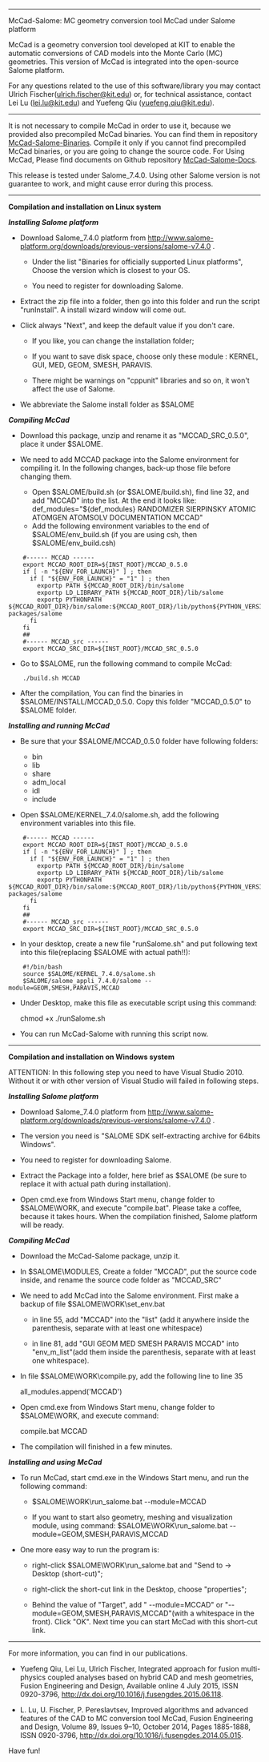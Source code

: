 **************************************************************************************
McCad-Salome: MC geometry conversion tool McCad under Salome platform

McCad is a geometry conversion tool developed at KIT to enable the automatic conversions of CAD models into the Monte Carlo (MC) geometries. This version of McCad is integrated into the open-source Salome platform. 

For any questions related to the use of this software/library you may contact Ulrich Fischer(ulrich.fischer@kit.edu) or, for technical assistance, contact Lei Lu (lei.lu@kit.edu) and Yuefeng Qiu (yuefeng.qiu@kit.edu).
**************************************************************************************


It is not necessary to compile McCad in order to use it, because we provided also precompiled McCad binaries. You can find them in  repository [McCad-Salome-Binaries](https://github.com/inr-kit/McCad-Salome-Binaries). Compile it only if you cannot find precompiled McCad binaries, or you are going to change the source code. For Using McCad, Please find documents on Github repository [McCad-Salome-Docs](https://github.com/inr-kit/McCad-Salome-Docs).

This release is tested under Salome_7.4.0. Using other Salome version is not guarantee to work, and might cause error during this process. 

**************************************************************************************
********Compilation and installation on Linux system********


***Installing Salome platform***
* Download Salome_7.4.0 platform from http://www.salome-platform.org/downloads/previous-versions/salome-v7.4.0 . 

  * Under the list "Binaries for officially supported Linux platforms", Choose the version which is closest to your OS. 

  * You need to register for downloading Salome. 

* Extract the zip file into a folder, then go into this folder and run the script "runInstall". A install wizard window will come out. 

* Click always "Next", and keep the default value if you don't care.

  *  If you like, you can change the installation folder;

  * If you want to save disk space, choose only these module : KERNEL, GUI, MED, GEOM, SMESH, PARAVIS.

  * There might be warnings on "cppunit" libraries and so on, it won't affect the use of Salome. 

* We abbreviate the Salome install folder as $SALOME


***Compiling McCad***

* Download this package, unzip and rename it as "MCCAD_SRC_0.5.0", place it under $SALOME.

* We need to add MCCAD package into the Salome environment for compiling it. In the following changes, back-up those file before changing them. 
	
  * Open $SALOME/build.sh (or $SALOME/build.sh), find line 32, and add "MCCAD" into the list. At the end it looks like: def_modules="${def_modules} RANDOMIZER SIERPINSKY ATOMIC ATOMGEN ATOMSOLV DOCUMENTATION MCCAD" 
  * Add the following environment variables to the end of $SALOME/env_build.sh (if you are using csh, then  $SALOME/env_build.csh)
```	
	#------ MCCAD ------
	export MCCAD_ROOT_DIR=${INST_ROOT}/MCCAD_0.5.0
	if [ -n "${ENV_FOR_LAUNCH}" ] ; then
	  if [ "${ENV_FOR_LAUNCH}" = "1" ] ; then
		exportp PATH ${MCCAD_ROOT_DIR}/bin/salome
		exportp LD_LIBRARY_PATH ${MCCAD_ROOT_DIR}/lib/salome
		exportp PYTHONPATH ${MCCAD_ROOT_DIR}/bin/salome:${MCCAD_ROOT_DIR}/lib/python${PYTHON_VERSION}/site-packages/salome
	  fi
	fi
	##
	#------ MCCAD_src ------
	export MCCAD_SRC_DIR=${INST_ROOT}/MCCAD_SRC_0.5.0
```
* Go to $SALOME, run the following command to compile McCad:
```
	./build.sh MCCAD
```	
* After the compilation, You can find the binaries in $SALOME/INSTALL/MCCAD_0.5.0. Copy this folder "MCCAD_0.5.0" to $SALOME folder. 


***Installing and running McCad***

* Be sure that your $SALOME/MCCAD_0.5.0 folder have following folders:

  *  bin
  *  lib
  *  share
  *  adm_local
  *  idl
  *  include

* Open $SALOME/KERNEL_7.4.0/salome.sh, add the following environment variables into this file.
```
	#------ MCCAD ------
	export MCCAD_ROOT_DIR=${INST_ROOT}/MCCAD_0.5.0
	if [ -n "${ENV_FOR_LAUNCH}" ] ; then
	  if [ "${ENV_FOR_LAUNCH}" = "1" ] ; then
		exportp PATH ${MCCAD_ROOT_DIR}/bin/salome
		exportp LD_LIBRARY_PATH ${MCCAD_ROOT_DIR}/lib/salome
		exportp PYTHONPATH ${MCCAD_ROOT_DIR}/bin/salome:${MCCAD_ROOT_DIR}/lib/python${PYTHON_VERSION}/site-packages/salome
	  fi
	fi
	##
	#------ MCCAD_src ------
	export MCCAD_SRC_DIR=${INST_ROOT}/MCCAD_SRC_0.5.0
```
* In your desktop, create a new file "runSalome.sh" and put following text into this file(replacing $SALOME with actual path!!): 
```
	#!/bin/bash
	source $SALOME/KERNEL_7.4.0/salome.sh
	$SALOME/salome_appli_7.4.0/salome --module=GEOM,SMESH,PARAVIS,MCCAD
```
* Under Desktop, make this file as executable script using this command:

	chmod +x ./runSalome.sh

* You can run McCad-Salome with running this script now. 

**************************************************************************************
********Compilation and installation on Windows system********

ATTENTION: In this following step you need to have Visual Studio 2010. Without it or with other version of Visual Studio will failed in following steps. 

***Installing Salome platform***

*  Download Salome_7.4.0 platform from http://www.salome-platform.org/downloads/previous-versions/salome-v7.4.0 . 
  * The version you need is "SALOME SDK self-extracting archive for 64bits Windows". 
  * You need to register for downloading Salome. 

* Extract the Package into a folder, here brief as $SALOME (be sure to replace it with actual path during installation). 

* Open cmd.exe from Windows Start menu, change folder to $SALOME\WORK, and execute "compile.bat". Please take a coffee, because it takes hours. When the compilation finished, Salome platform will be ready. 

***Compiling McCad***

* Download the McCad-Salome package, unzip it. 

* In $SALOME\MODULES, Create a folder "MCCAD", put the source code inside, and rename the source code folder as "MCCAD_SRC"

	
* We need to add McCad into the Salome environment. First make a backup of file $SALOME\WORK\set_env.bat

  * in line 55, add "MCCAD" into the "list" (add it anywhere inside the parenthesis, separate with at least one whitespace)
	
  * in line 81, add "GUI GEOM MED SMESH PARAVIS MCCAD" into "env_m_list"(add them inside the parenthesis, separate with at least one whitespace).

* In file $SALOME\WORK\compile.py, add the following line to line 35 

	all_modules.append('MCCAD')

* Open cmd.exe from Windows Start menu, change folder to $SALOME\WORK, and execute command:
 
	compile.bat MCCAD
	
* The compilation will finished in a few minutes. 

***Installing and using McCad***

* To run McCad, start cmd.exe in the Windows Start menu, and run the following command:

  * $SALOME\WORK\run_salome.bat --module=MCCAD
	
  * If you want to start also geometry, meshing and visualization module, using command: $SALOME\WORK\run_salome.bat --module=GEOM,SMESH,PARAVIS,MCCAD
	
* One more easy way to run the program is:

  * right-click $SALOME\WORK\run_salome.bat and "Send to -> Desktop (short-cut)";
	
  * right-click the short-cut link in the Desktop, choose "properties";
	
  * Behind the value of "Target", add " --module=MCCAD" or "--module=GEOM,SMESH,PARAVIS,MCCAD"(with a whitespace in the front). Click "OK". Next time you can start McCad with this short-cut link. 



**************************************************************************************
For more information, you can find in our publications.

* Yuefeng Qiu, Lei Lu, Ulrich Fischer, Integrated approach for fusion multi-physics coupled analyses based on hybrid CAD and mesh geometries, Fusion Engineering and Design, Available online 4 July 2015, ISSN 0920-3796, http://dx.doi.org/10.1016/j.fusengdes.2015.06.118.

* L. Lu, U. Fischer, P. Pereslavtsev, Improved algorithms and advanced features of the CAD to MC conversion tool McCad, Fusion Engineering and Design, Volume 89, Issues 9–10, October 2014, Pages 1885-1888, ISSN 0920-3796, http://dx.doi.org/10.1016/j.fusengdes.2014.05.015.


Have fun!







